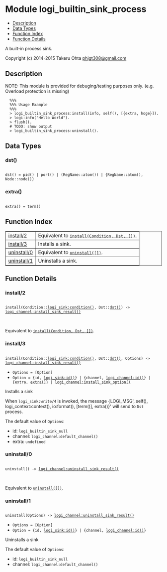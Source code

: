 

# Module logi_builtin_sink_process #
* [Description](#description)
* [Data Types](#types)
* [Function Index](#index)
* [Function Details](#functions)

A built-in process sink.

Copyright (c) 2014-2015 Takeru Ohta <phjgt308@gmail.com>

<a name="description"></a>

## Description ##

NOTE: This module is provided for debuging/testing purposes only.
(e.g. Overload protection is missing)

```
  %%%
  %%% Usage Example
  %%%
  > logi_builtin_sink_process:install(info, self(), [{extra, hoge}]).
  > logi:info("Hello World").
  > flush().
  # TODO: show output
  > logi_builtin_sink_process:uninstall().
```


<a name="types"></a>

## Data Types ##




### <a name="type-dst">dst()</a> ###


<pre><code>
dst() = pid() | port() | (RegName::atom()) | {RegName::atom(), Node::node()}
</code></pre>




### <a name="type-extra">extra()</a> ###


<pre><code>
extra() = term()
</code></pre>

<a name="index"></a>

## Function Index ##


<table width="100%" border="1" cellspacing="0" cellpadding="2" summary="function index"><tr><td valign="top"><a href="#install-2">install/2</a></td><td>Equivalent to <a href="#install-3"><tt>install(Condition, Dst, [])</tt></a>.</td></tr><tr><td valign="top"><a href="#install-3">install/3</a></td><td>Installs a sink.</td></tr><tr><td valign="top"><a href="#uninstall-0">uninstall/0</a></td><td>Equivalent to <a href="#uninstall-1"><tt>uninstall([])</tt></a>.</td></tr><tr><td valign="top"><a href="#uninstall-1">uninstall/1</a></td><td>Uninstalls a sink.</td></tr></table>


<a name="functions"></a>

## Function Details ##

<a name="install-2"></a>

### install/2 ###

<pre><code>
install(Condition::<a href="logi_sink.md#type-condition">logi_sink:condition()</a>, Dst::<a href="#type-dst">dst()</a>) -&gt; <a href="logi_channel.md#type-install_sink_result">logi_channel:install_sink_result()</a>
</code></pre>
<br />

Equivalent to [`install(Condition, Dst, [])`](#install-3).

<a name="install-3"></a>

### install/3 ###

<pre><code>
install(Condition::<a href="logi_sink.md#type-condition">logi_sink:condition()</a>, Dst::<a href="#type-dst">dst()</a>, Options) -&gt; <a href="logi_channel.md#type-install_sink_result">logi_channel:install_sink_result()</a>
</code></pre>

<ul class="definitions"><li><code>Options = [Option]</code></li><li><code>Option = {id, <a href="logi_sink.md#type-id">logi_sink:id()</a>} | {channel, <a href="logi_channel.md#type-id">logi_channel:id()</a>} | {extra, <a href="#type-extra">extra()</a>} | <a href="logi_channel.md#type-install_sink_option">logi_channel:install_sink_option()</a></code></li></ul>

Installs a sink

When `logi_sink:write/4` is invoked,
the message `{`LOGI_MSG', self(), logi_context:context(), io:format(), [term()], extra()}' will send to `Dst` process.

The default value of `Options`: <br />
- id: `logi_builtin_sink_null` <br />
- channel: `logi_channel:default_channel()` <br />
- extra: `undefined` <br />

<a name="uninstall-0"></a>

### uninstall/0 ###

<pre><code>
uninstall() -&gt; <a href="logi_channel.md#type-uninstall_sink_result">logi_channel:uninstall_sink_result()</a>
</code></pre>
<br />

Equivalent to [`uninstall([])`](#uninstall-1).

<a name="uninstall-1"></a>

### uninstall/1 ###

<pre><code>
uninstall(Options) -&gt; <a href="logi_channel.md#type-uninstall_sink_result">logi_channel:uninstall_sink_result()</a>
</code></pre>

<ul class="definitions"><li><code>Options = [Option]</code></li><li><code>Option = {id, <a href="logi_sink.md#type-id">logi_sink:id()</a>} | {channel, <a href="logi_channel.md#type-id">logi_channel:id()</a>}</code></li></ul>

Uninstalls a sink

The default value of `Options`: <br />
- id: `logi_builtin_sink_null` <br />
- channel: `logi_channel:default_channel()` <br />

